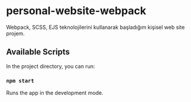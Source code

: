 # personal-website-webpack
Webpack, SCSS, EJS teknolojilerini kullanarak başladığım kişisel web site projem.

## Available Scripts

In the project directory, you can run:

### `npm start`

Runs the app in the development mode.
